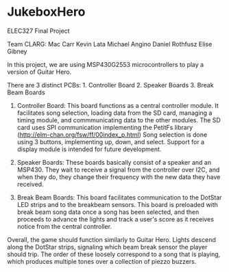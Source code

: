 # JukeboxHero
ELEC327 Final Project

Team CLARG:
Mac Carr
Kevin Lata
Michael Angino
Daniel Rothfusz
Elise Gibney

In this project, we are using MSP430G2553 microcontrollers to play a 
version of Guitar Hero.

There are 3 distinct PCBs:
	1. Controller Board
	2. Speaker Boards
	3. Break Beam Boards

1. Controller Board:
This board functions as a central controller module. It facilitates song 
selection, loading data from the SD card, managing a timing module, and 
commmunicating data to the other modules. The SD card uses SPI communication
implementing the PetitFs library (http://elm-chan.org/fsw/ff/00index_p.html)
Song selection is done using 3 buttons, implementing up, down, and select.
Support for a display module is intended for future development.

2. Speaker Boards:
These boards basically consist of a speaker and an MSP430. They wait to 
receive a signal from the controller over I2C, and when they do, they 
change their frequency with the new data they have received.

3. Break Beam Boards: 
This board facilitates communication to the DotStar LED strips and 
to the breakbeam sensors. This board is preloaded with break beam song data
once a song has been selected, and then proceeds to advance the lights and 
track a user's score as it receives notice from the central controller.

Overall, the game should function similarly to Guitar Hero. Lights descend 
along the DotStar strips, signaling which beam break sensor the player should
trip. The order of these loosely correspond to a song that is playing, which
produces multiple tones over a collection of piezzo buzzers. 